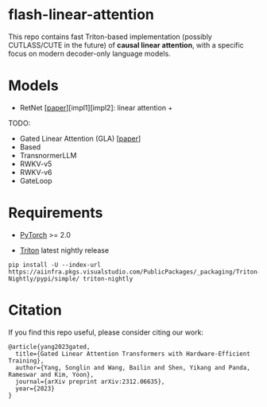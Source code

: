 # flash-linear-attention
This repo contains fast Triton-based implementation (possibly CUTLASS/CUTE in the future) of **causal linear attention**, with a specific focus on modern decoder-only language models. 

# Models

- RetNet [[paper]()][impl1][impl2]: <emph> linear attention + </emph>

TODO:
- Gated Linear Attention (GLA) [[paper]()]
- Based 
- TransnormerLLM 
- RWKV-v5
- RWKV-v6
- GateLoop 

# Requirements
- [PyTorch](https://pytorch.org/) >= 2.0

- [Triton](https://github.com/openai/triton) latest nightly release
```
pip install -U --index-url https://aiinfra.pkgs.visualstudio.com/PublicPackages/_packaging/Triton-Nightly/pypi/simple/ triton-nightly
```

# Citation
If you find this repo useful, please consider citing our work:
```
@article{yang2023gated,
  title={Gated Linear Attention Transformers with Hardware-Efficient Training},
  author={Yang, Songlin and Wang, Bailin and Shen, Yikang and Panda, Rameswar and Kim, Yoon},
  journal={arXiv preprint arXiv:2312.06635},
  year={2023}
}
```

